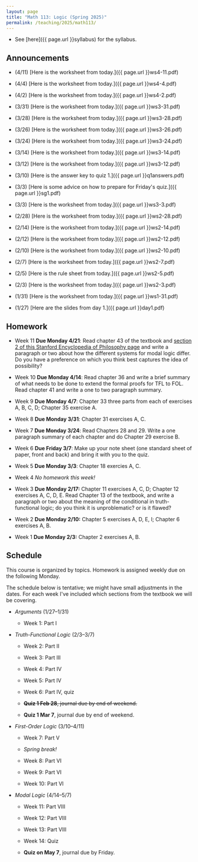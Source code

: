 ```yaml
---
layout: page
title: "Math 113: Logic (Spring 2025)"
permalink: /teaching/2025/math113/
---
```


* See [here]({{ page.url }}syllabus) for the syllabus.


Announcements
-------------

* (4/11) [Here is the worksheet from today.]({{ page.url }}ws4-11.pdf)

* (4/4) [Here is the worksheet from today.]({{ page.url }}ws4-4.pdf)

* (4/2) [Here is the worksheet from today.]({{ page.url }}ws4-2.pdf)

* (3/31) [Here is the worksheet from today.]({{ page.url }}ws3-31.pdf)

* (3/28) [Here is the worksheet from today.]({{ page.url }}ws3-28.pdf)

* (3/26) [Here is the worksheet from today.]({{ page.url }}ws3-26.pdf)

* (3/24) [Here is the worksheet from today.]({{ page.url }}ws3-24.pdf)

* (3/14) [Here is the worksheet from today.]({{ page.url }}ws3-14.pdf)

* (3/12) [Here is the worksheet from today.]({{ page.url }}ws3-12.pdf)

* (3/10) [Here is the answer key to quiz 1.]({{ page.url }}q1answers.pdf)

* (3/3) [Here is some advice on how to prepare for Friday's quiz.]({{ page.url }}sg1.pdf)

* (3/3) [Here is the worksheet from today.]({{ page.url }}ws3-3.pdf)

* (2/28) [Here is the worksheet from today.]({{ page.url }}ws2-28.pdf)

* (2/14) [Here is the worksheet from today.]({{ page.url }}ws2-14.pdf)

* (2/12) [Here is the worksheet from today.]({{ page.url }}ws2-12.pdf)

* (2/10) [Here is the worksheet from today.]({{ page.url }}ws2-10.pdf)

* (2/7) [Here is the worksheet from today.]({{ page.url }}ws2-7.pdf)

* (2/5) [Here is the rule sheet from today.]({{ page.url }}ws2-5.pdf)

* (2/3) [Here is the worksheet from today.]({{ page.url }}ws2-3.pdf) 

* (1/31) [Here is the worksheet from today.]({{ page.url }}ws1-31.pdf)

* (1/27) [Here are the slides from day 1.]({{ page.url }}day1.pdf)

Homework
--------

* Week 11 **Due Monday 4/21**: Read chapter 43 of the textbook and [section 2 of this Stanford Encyclopedia of Philosophy page](https://plato.stanford.edu/entries/logic-modal/) and write a paragraph or two about how the different systems for modal logic differ. Do you have a preference on which you think best captures the idea of possibility?

* Week 10 **Due Monday 4/14**: Read chapter 36 and write a brief summary of what needs to be done to extend the formal proofs for TFL to FOL. Read chapter 41 and write a one to two paragraph summary.

* Week 9 **Due Monday 4/7**: Chapter 33 three parts from each of exercises A, B, C, D; Chapter 35 exercise A.

* Week 8 **Due Monday 3/31**: Chapter 31 exercises A, C.

* Week 7 **Due Monday 3/24**: Read Chapters 28 and 29. Write a one paragraph summary of each chapter and do Chapter 29 exercise B.

* Week 6 **Due Friday 3/7**: Make up your note sheet (one standard sheet of paper, front and back) and bring it with you to the quiz.

* Week 5 **Due Monday 3/3**: Chapter 18 exercies A, C.

* Week 4 *No homework this week!*

* Week 3 **Due Monday 2/17:** Chapter 11 exercises A, C, D; Chapter 12 exercises A, C, D, E. Read Chapter 13 of the textbook, and write a paragraph or two about the meaning of the conditional in truth-functional logic; do you think it is unproblematic? or is it flawed?

* Week 2 **Due Monday 2/10:** Chapter 5 exercises A, D, E, I; Chapter 6 exercises A, B.

* Week 1 **Due Monday 2/3:** Chapter 2 exercises A, B.

Schedule
--------

This course is organized by topics. Homework is assigned weekly due on the following Monday.

The schedule below is tentative; we might have small adjustments in the dates. For each week I've included which sections from the textbook we will be covering.

* *Arguments* (1/27–1/31)

    * Week 1: Part I

* *Truth-Functional Logic* (2/3–3/7)
	
    * Week 2: Part II
	
    * Week 3: Part III
	
    * Week 4: Part IV
	
    * Week 5: Part IV

    * Week 6: Part IV, quiz

    * ~~**Quiz 1 Feb 28**, journal due by end of weekend.~~

    * **Quiz 1 Mar 7**, journal due by end of weekend.
	
* *First-Order Logic* (3/10–4/11)

    * Week 7: Part V
	
    * *Spring break!*
	
    * Week 8: Part VI
	
    * Week 9: Part VI
	
    * Week 10: Part VI

* *Modal Logic* (4/14–5/7)

    * Week 11: Part VIII

    * Week 12: Part VIII
	
    * Week 13: Part VIII
	
    * Week 14: Quiz

    * **Quiz on May 7**, journal due by Friday.
	
